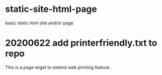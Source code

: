 # static-site-html-page
basic static html site and/or page
# 20200622 add printerfriendly.txt to repo
This is a page wiget to extend web printing feature. 
